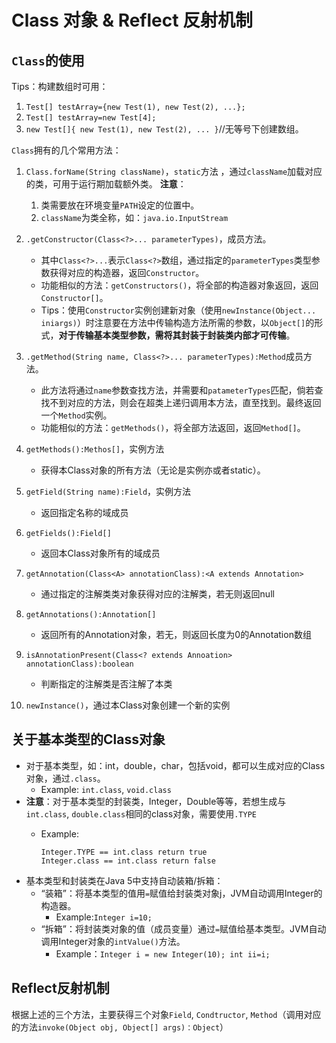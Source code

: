 # Class 对象 & Reflect 反射机制

## `Class`的使用
Tips：构建数组时可用：
1. `Test[] testArray={new Test(1), new Test(2), ...};`
2. `Test[] testArray=new Test[4];`
3. `new Test[]{ new Test(1), new Test(2), ... }`//无等号下创建数组。

`Class`拥有的几个常用方法：
1. `Class.forName(String className)`，`static`方法 ，通过`className`加载对应的类，可用于运行期加载额外类。
**注意**：
	1. 类需要放在环境变量`PATH`设定的位置中。
	2. `className`为类全称，如：`java.io.InputStream`

2. `.getConstructor(Class<?>... parameterTypes)`，成员方法。
	- 其中`Class<?>...`表示`Class<?>`数组，通过指定的`parameterTypes`类型参数获得对应的构造器，返回`Constructor`。
	- 功能相似的方法：`getConstructors()`，将全部的构造器对象返回，返回`Constructor[]`。
	- Tips：使用`Constructor`实例创建新对象（使用`newInstance(Object... iniargs)`）时注意要在方法中传输构造方法所需的参数，以`Object[]`的形式，**对于传输基本类型参数，需将其封装于封装类内部才可传输**。

3. `.getMethod(String name, Class<?>... parameterTypes):Method`成员方法。
	- 此方法将通过`name`参数查找方法，并需要和`patameterTypes`匹配，倘若查找不到对应的方法，则会在超类上递归调用本方法，直至找到。最终返回一个`Method`实例。
	- 功能相似的方法：`getMethods()`，将全部方法返回，返回`Method[]`。
	
4. `getMethods():Methos[]`，实例方法
	- 获得本Class对象的所有方法（无论是实例亦或者static）。

5. `getField(String name):Field`，实例方法
	- 返回指定名称的域成员

6. `getFields():Field[]`
	- 返回本Class对象所有的域成员

7. `getAnnotation(Class<A> annotationClass):<A extends Annotation>`
	- 通过指定的注解类类对象获得对应的注解类，若无则返回null

8. `getAnnotations():Annotation[]`
	- 返回所有的Annotation对象，若无，则返回长度为0的Annotation数组 

9. `isAnnotationPresent(Class<? extends Annoation> annotationClass):boolean`
	- 判断指定的注解类是否注解了本类

5. `newInstance()`，通过本Class对象创建一个新的实例


## 关于基本类型的Class对象
- 对于基本类型，如：int，double，char，包括void，都可以生成对应的Class对象，通过`.class`。
	- Example: `int.class`, `void.class`
- **注意**：对于基本类型的封装类，Integer，Double等等，若想生成与`int.class`, `double.class`相同的class对象，需要使用`.TYPE`
	- Example:
          
          Integer.TYPE == int.class return true
          Integer.class == int.class return false
- 基本类型和封装类在Java 5中支持自动装箱/拆箱：
	- “装箱”：将基本类型的值用`=`赋值给封装类对象j，JVM自动调用Integer的构造器。
		- Example:`Integer i=10;`
	- “拆箱”：将封装类对象的值（成员变量）通过`=`赋值给基本类型。JVM自动调用Integer对象的`intValue()`方法。
		- Example：`Integer i = new Integer(10); int ii=i;`

## Reflect反射机制
根据上述的三个方法，主要获得三个对象`Field`, `Condtructor`, `Method`（调用对应的方法`invoke(Object obj, Object[] args)：Object`）

